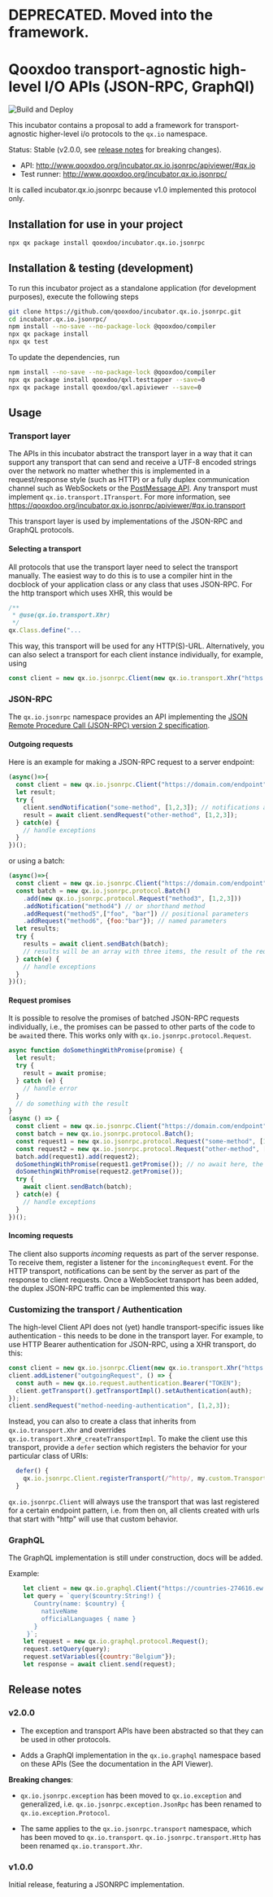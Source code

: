 # DEPRECATED. Moved into the framework. #

# Qooxdoo transport-agnostic high-level I/O APIs (JSON-RPC, GraphQl) 

![Build and Deploy](https://github.com/qooxdoo/incubator.qx.io.jsonrpc/workflows/Build%20and%20Deploy/badge.svg)

This incubator contains a proposal to add a framework for transport-agnostic 
higher-level i/o protocols to the `qx.io` namespace. 

Status: Stable (v2.0.0, see [release notes](#release-notes) for breaking changes).

- API: http://www.qooxdoo.org/incubator.qx.io.jsonrpc/apiviewer/#qx.io
- Test runner: http://www.qooxdoo.org/incubator.qx.io.jsonrpc/

It is called incubator.qx.io.jsonrpc because v1.0 implemented this protocol only.

## Installation for use in your project

```bash
npx qx package install qooxdoo/incubator.qx.io.jsonrpc
```

## Installation & testing (development)

To run this incubator project as a standalone application
(for development purposes), execute the following steps

```bash
git clone https://github.com/qooxdoo/incubator.qx.io.jsonrpc.git
cd incubator.qx.io.jsonrpc/
npm install --no-save --no-package-lock @qooxdoo/compiler
npx qx package install
npx qx test
```

To update the dependencies, run

```bash
npm install --no-save --no-package-lock @qooxdoo/compiler
npx qx package install qooxdoo/qxl.testtapper --save=0
npx qx package install qooxdoo/qxl.apiviewer --save=0
```

## Usage

### Transport layer

The APIs in this incubator abstract the transport layer in a way
that it can support any transport that can send and receive a
UTF-8 encoded strings over the network no matter whether this is
implemented in a request/response style (such as HTTP) or a fully
duplex communication channel such as WebSockets or the [PostMessage
API](https://developer.mozilla.org/en-US/docs/Web/API/Window/postMessage).
Any transport must implement `qx.io.transport.ITransport`. For more information,
see https://qooxdoo.org/incubator.qx.io.jsonrpc/apiviewer/#qx.io.transport

This transport layer is used by implementations of the JSON-RPC and GraphQL 
protocols. 

#### Selecting a transport

All protocols that use the transport layer need to select the transport manually.
The easiest way to do this is to use a compiler hint in the docblock of your
application class or any class that uses JSON-RPC. For the http transport which 
uses XHR, this would be 

```javascript
/**
 * @use(qx.io.transport.Xhr)
 */
qx.Class.define("...
```

This way, this transport will be used for any HTTP(S)-URL. Alternatively,
you can also select a transport for each client instance individually, 
for example, using

```javascript
const client = new qx.io.jsonrpc.Client(new qx.io.transport.Xhr("https://domain.com/endpoint"));
```

### JSON-RPC

The `qx.io.jsonrpc` namespace provides an API implementing
the [JSON Remote Procedure Call (JSON-RPC) version 2
specification](https://www.jsonrpc.org/specification).

#### Outgoing requests

Here is an example for making a JSON-RPC request to a server endpoint: 

```javascript
(async()=>{
  const client = new qx.io.jsonrpc.Client("https://domain.com/endpoint");
  let result;
  try {
    client.sendNotification("some-method", [1,2,3]); // notifications are "fire & forget"
    result = await client.sendRequest("other-method", [1,2,3]);
  } catch(e) {
    // handle exceptions
  }
})();
```

or using a batch:

```javascript
(async()=>{
  const client = new qx.io.jsonrpc.Client("https://domain.com/endpoint");
  const batch = new qx.io.jsonrpc.protocol.Batch()
    .add(new qx.io.jsonrpc.protocol.Request("method3", [1,2,3]))
    .addNotification("method4") // or shorthand method
    .addRequest("method5",["foo", "bar"]) // positional parameters
    .addRequest("method6", {foo:"bar"}); // named parameters
  let results;
  try {
    results = await client.sendBatch(batch);
    // results will be an array with three items, the result of the requests
  } catch(e) {
    // handle exceptions
  }
})();
```

#### Request promises

It is possible to resolve the promises of batched JSON-RPC requests individually,
i.e., the promises can be passed to other parts of the code to be `await`ed 
there. This works only with `qx.io.jsonrpc.protocol.Request`.

```javascript
async function doSomethingWithPromise(promise) {
  let result;
  try {
    result = await promise;
  } catch (e) {
    // handle error  
  }
  // do something with the result
}
(async () => {
  const client = new qx.io.jsonrpc.Client("https://domain.com/endpoint");
  const batch = new qx.io.jsonrpc.protocol.Batch();
  const request1 = new qx.io.jsonrpc.protocol.Request("some-method", [1,2,3]);
  const request2 = new qx.io.jsonrpc.protocol.Request("other-method", ["foo"]);
  batch.add(request1).add(request2);
  doSomethingWithPromise(request1.getPromise()); // no await here, the batch needs to be sent first
  doSomethingWithPromise(request2.getPromise());
  try {
    await client.sendBatch(batch);
  } catch(e) {
    // handle exceptions
  }
})();
``` 

#### Incoming requests

The client also supports *incoming* requests as part of the server
response. To receive them, register a listener for the `incomingRequest`
event. For the HTTP transport, notifications can be sent by the server
as part of the response to client requests. Once a WebSocket transport
has been added, the duplex JSON-RPC traffic can be implemented this way.

### Customizing the transport / Authentication

The high-level Client API does not (yet) handle transport-specific issues like
authentication - this needs to be done in the transport layer. For example,
to use HTTP Bearer authentication for JSON-RPC, using a XHR transport, do this:

```javascript
const client = new qx.io.jsonrpc.Client(new qx.io.transport.Xhr("https://domain.com/endpoint"));
client.addListener("outgoingRequest", () => {
  const auth = new qx.io.request.authentication.Bearer("TOKEN");
  client.getTransport().getTransportImpl().setAuthentication(auth);  
});
client.sendRequest("method-needing-authentication", [1,2,3]);
```

Instead, you can also to create a class that inherits from `qx.io.transport.Xhr` 
and overrides `qx.io.transport.Xhr#_createTransportImpl`. To make
the client use this transport, provide a `defer` section which registers the 
behavior for your particular class of URIs:

```javascript 
  defer() {
    qx.io.jsonrpc.Client.registerTransport(/^http/, my.custom.Transport); 
  } 
```

`qx.io.jsonrpc.Client` will always use the transport that was last
registered for a certain endpoint pattern, i.e. from then on, all clients
created with urls that start with "http" will use that custom behavior.

### GraphQL

The GraphQL implementation is still under construction, docs will be added. 

Example:

```javascript
    let client = new qx.io.graphql.Client("https://countries-274616.ew.r.appspot.com/");
    let query = `query($country:String!) {
       Country(name: $country) {
         nativeName
         officialLanguages { name }
       }
     }`;
    let request = new qx.io.graphql.protocol.Request();
    request.setQuery(query);
    request.setVariables({country:"Belgium"});
    let response = await client.send(request);
```

## Release notes

### v2.0.0

- The exception and transport APIs have been abstracted so that 
they can be used in other protocols.

- Adds a GraphQl implementation in the `qx.io.graphql` namespace
based on these APIs (See the documentation in the API Viewer).

**Breaking changes**: 
 
- `qx.io.jsonrpc.exception` has been moved to `qx.io.exception`
and generalized, i.e. `qx.io.jsonrpc.exception.JsonRpc` has been
renamed to `qx.io.exception.Protocol`. 

- The same applies to the `qx.io.jsonrpc.transport`
namespace, which has been moved to `qx.io.transport`. `qx.io.jsonrpc.transport.Http`
has been renamed `qx.io.transport.Xhr`.

### v1.0.0

Initial release, featuring a JSONRPC implementation.
